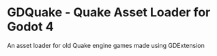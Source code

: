 # GDQuake - Quake Asset Loader for Godot 4

An asset loader for old Quake engine games made using GDExtension
